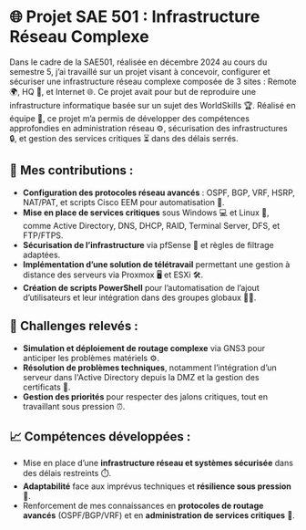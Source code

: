 # 🌐 Projet SAE 501 : Infrastructure Réseau Complexe
 
Dans le cadre de la SAE501, réalisée en décembre 2024 au cours du semestre 5, j’ai travaillé sur un projet visant à concevoir, configurer et sécuriser une infrastructure réseau complexe composée de 3 sites : Remote 🌍, HQ 🏢, et Internet 🌐. Ce projet avait pour but de reproduire une infrastructure informatique basée sur un sujet des WorldSkills 🏆. Réalisé en équipe 🤝, ce projet m’a permis de développer des compétences approfondies en administration réseau ⚙️, sécurisation des infrastructures 🔒, et gestion des services critiques ⏳ dans des délais serrés.

## 🔧 Mes contributions :

- **Configuration des protocoles réseau avancés** : OSPF, BGP, VRF, HSRP, NAT/PAT, et scripts Cisco EEM pour automatisation 📡.
- **Mise en place de services critiques** sous Windows 💻 et Linux 🐧, comme Active Directory, DNS, DHCP, RAID, Terminal Server, DFS, et FTP/FTPS.
- **Sécurisation de l’infrastructure** via pfSense 🔐 et règles de filtrage adaptées.
- **Implémentation d’une solution de télétravail** permettant une gestion à distance des serveurs via Proxmox 🖥️ et ESXi 🛠️.
- **Création de scripts PowerShell** pour l’automatisation de l’ajout d’utilisateurs et leur intégration dans des groupes globaux 👨‍💻.

## 🎯 Challenges relevés :

- **Simulation et déploiement de routage complexe** via GNS3 pour anticiper les problèmes matériels ⚙️.
- **Résolution de problèmes techniques**, notamment l’intégration d’un serveur dans l'Active Directory depuis la DMZ et la gestion des certificats 🔧.
- **Gestion des priorités** pour respecter des jalons critiques, tout en travaillant sous pression ⏰.

## 📈 Compétences développées :

- Mise en place d’une **infrastructure réseau et systèmes sécurisée** dans des délais restreints ⏱️.
- **Adaptabilité** face aux imprévus techniques et **résilience sous pression** 💪.
- Renforcement de mes connaissances en **protocoles de routage avancés** (OSPF/BGP/VRF) et en **administration de services critiques** 🔐.
